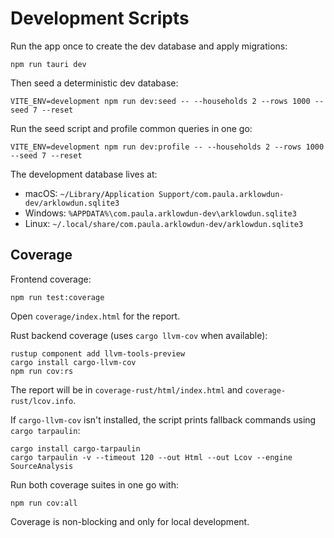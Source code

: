 # Development Scripts

Run the app once to create the dev database and apply migrations:

```
npm run tauri dev
```

Then seed a deterministic dev database:

```
VITE_ENV=development npm run dev:seed -- --households 2 --rows 1000 --seed 7 --reset
```

Run the seed script and profile common queries in one go:

```
VITE_ENV=development npm run dev:profile -- --households 2 --rows 1000 --seed 7 --reset
```

The development database lives at:

- macOS: `~/Library/Application Support/com.paula.arklowdun-dev/arklowdun.sqlite3`
- Windows: `%APPDATA%\com.paula.arklowdun-dev\arklowdun.sqlite3`
- Linux: `~/.local/share/com.paula.arklowdun-dev/arklowdun.sqlite3`

## Coverage

Frontend coverage:

```
npm run test:coverage
```

Open `coverage/index.html` for the report.

Rust backend coverage (uses `cargo llvm-cov` when available):

```
rustup component add llvm-tools-preview
cargo install cargo-llvm-cov
npm run cov:rs
```

The report will be in `coverage-rust/html/index.html` and `coverage-rust/lcov.info`.

If `cargo-llvm-cov` isn't installed, the script prints fallback commands using `cargo tarpaulin`:

```
cargo install cargo-tarpaulin
cargo tarpaulin -v --timeout 120 --out Html --out Lcov --engine SourceAnalysis
```

Run both coverage suites in one go with:

```
npm run cov:all
```

Coverage is non-blocking and only for local development.

